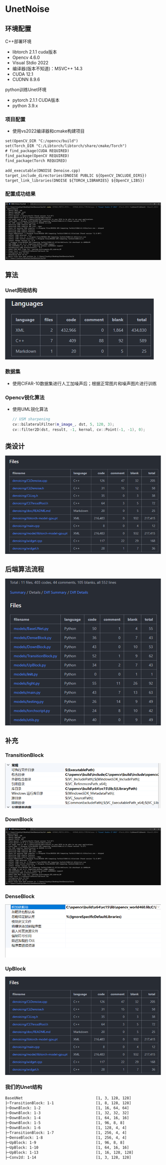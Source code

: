 # UnetNoise
## 环境配置
C++部署环境
- libtorch 2.1.1 cuda版本
- Opencv 4.6.0
- Visual Stdio 2022
- 编译器(版本不知道)：MSVC++ 14.3
- CUDA 12.1
- CUDNN 8.9.6

python训练Unet环境
- pytorch 2.1.1 CUDA版本
- python 3.9.x
### 项目配置
- 使用vs2022编译器和cmake构建项目
~~~shell
set(OpenCV_DIR "C:/opencv/build")
set(Torch_DIR "C:/Libtorch/libtorch/share/cmake/Torch")
# find_package(CUDA REQUIRED)
find_package(OpenCV REQUIRED)
find_package(Torch REQUIRED)

add_executable(DNOISE Denoise.cpp)
target_include_directories(DNOISE PUBLIC ${OpenCV_INCLUDE_DIRS})
target_link_libraries(DNOISE ${TORCH_LIBRARIES} ${OpenCV_LIBS})
~~~

### 配置成功结果
![Alt text](image.png)
## 算法
### Unet网络结构
![Alt text](image-5.png)

### 数据集
- 使用CIFAR-10数据集进行人工加噪声后；根据正常图片和噪声图片进行训练

### Opencv锐化算法
- 使用UML锐化算法
  ~~~c++
  // USM sharpening
  cv::bilateralFilter(m_image_, dst, 5, 120, 3);
  cv::filter2D(dst, result, -1, kernal, cv::Point(-1, -1), 0);
  ~~~

## 类设计
![Alt text](image-3.png)

## 后端算法流程
![Alt text](image-4.png)

## 补充

### TransitionBlock
![Alt text](image-1.png)
### DownBlock
![Alt text](image.png)
### DenseBlock
![Alt text](image-2.png)
### UpBlock
![Alt text](image-3.png)
### 我们的Unet结构
~~~shell
BaseUNet                                 [1, 3, 128, 128]          
├─TransitionBlock: 1-1                   [1, 8, 128, 128]          
├─DownBlock: 1-2                         [1, 16, 64, 64]           
├─DownBlock: 1-3                         [1, 32, 32, 32]           
├─DownBlock: 1-4                         [1, 64, 16, 16]           
├─DownBlock: 1-5                         [1, 96, 8, 8]             
├─DownBlock: 1-6                         [1, 128, 4, 4]            
├─TransitionBlock: 1-7                   [1, 256, 4, 4]            
├─DenseBlock: 1-8                        [1, 256, 4, 4]            
├─UpBlock: 1-9                           [1, 96, 8, 8]             
├─UpBlock: 1-10                          [1, 64, 16, 16]           
├─UpBlock: 1-13                          [1, 16, 128, 128]         
├─Conv2d: 1-14                           [1, 3, 128, 128]          
~~~

~~~